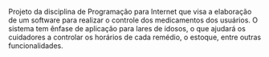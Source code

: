 Projeto da disciplina de Programação para Internet que visa a elaboração de um software para realizar o controle dos medicamentos dos usuários. O sistema tem ênfase de aplicação para lares de idosos, o que ajudará os cuidadores a controlar os horários de cada remédio, o estoque, entre outras funcionalidades.
